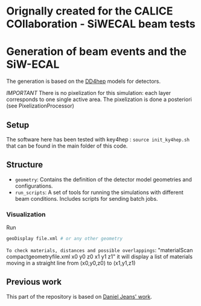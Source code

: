 # Orignally created for the CALICE COllaboration - SiWECAL beam tests
# Generation of beam events and the SiW-ECAL

The generation is based on the [DD4hep](https://github.com/iLCSoft/lcgeo) models for detectors.

*IMPORTANT* There is no pixelization for this simulation: each layer corresponds to one single active area. The pixelization is done a posteriori (see PixelizationProcessor)

## Setup

The software here has been tested with key4hep : `source init_ky4hep.sh` that can be found in the main folder of this code.

## Structure

- `geometry`: Contains the definition of the detector model geometries and configurations.
- `run_scripts`: A set of tools for running the simulations with different beam conditions. Includes scripts for sending batch jobs.


### Visualization

Run 
```bash
geoDisplay file.xml # or any other geometry
```
`To check materials, distances and possible overlappings`:
"materialScan compactgeometryfile.xml x0 y0 z0 x1 y1 z1"
it will display a list of materials moving in a straight line from (x0,y0,z0) to (x1,y1,z1)


## Previous work

This part of the repository is based on [Daniel Jeans' work](https://gitlab.cern.ch/calice/calice_dd4heptestbeamsim/-/tree/master/2017_SiECAL_DESY/).

